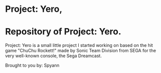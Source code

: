 # Project: Yero,
# Repository of Project: Yero.

Project: Yero is a small little project I started working on based on the hit game "ChuChu Rockett!" made by Sonic Team Division from SEGA for the very well-known console, the Sega Dreamcast.

Brought to you by: Spyann

